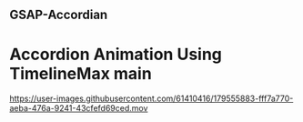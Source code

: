 ## GSAP-Accordian


# Accordion Animation Using TimelineMax main

https://user-images.githubusercontent.com/61410416/179555883-fff7a770-aeba-476a-9241-43cfefd69ced.mov
